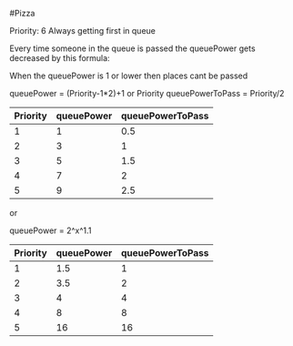 #Pizza

Priority:
6 Always getting first in queue

Every time someone in the queue is passed the queuePower gets decreased by this formula:

When the queuePower is 1 or lower then places cant be passed

queuePower = (Priority-1\*2)+1 or Priority
queuePowerToPass = Priority/2

| Priority | queuePower | queuePowerToPass |
| -------- | ---------- | ---------------- |
| 1        | 1          | 0.5              |
| 2        | 3          | 1                |
| 3        | 5          | 1.5              |
| 4        | 7          | 2                |
| 5        | 9          | 2.5              |

or

queuePower = 2^x^1.1

| Priority | queuePower | queuePowerToPass |
| -------- | ---------- | ---------------- |
| 1        | 1.5        | 1                |
| 2        | 3.5        | 2                |
| 3        | 4          | 4                |
| 4        | 8          | 8                |
| 5        | 16         | 16               |
